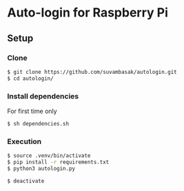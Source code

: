 # Auto-login for Raspberry Pi

## Setup

### Clone
```bash
$ git clone https://github.com/suvambasak/autologin.git
$ cd autologin/
```

### Install dependencies
For first time only
```bash
$ sh dependencies.sh 
```

### Execution
```bash
$ source .venv/bin/activate
$ pip install -r requirements.txt 
$ python3 autologin.py

$ deactivate
```